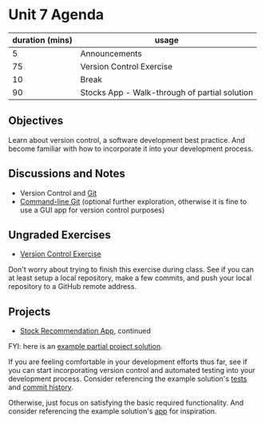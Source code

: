 # Unit 7 Agenda

duration (mins) | usage
--- | ---
5 | Announcements
75 | Version Control Exercise
10 | Break
90 | Stocks App - Walk-through of partial solution

## Objectives

Learn about version control, a software development best practice. And become familiar with how to incorporate it into your development process.

## Discussions and Notes

  + Version Control and [Git](/notes/git/notes.md)
  + [Command-line Git](/notes/git/cli.md) (optional further exploration, otherwise it is fine to use a GUI app for version control purposes)

## Ungraded Exercises

  + [Version Control Exercise](/exercises/version-control/exercise.md)

Don't worry about trying to finish this exercise during class. See if you can at least setup a local repository, make a few commits, and push your local repository to a GitHub remote address.

## Projects

  + [Stock Recommendation App](/projects/stocks-app/project.md), continued

FYI: here is an [example partial project solution](https://github.com/s2t2/stocks-app-py-2018).

If you are feeling comfortable in your development efforts thus far, see if you can start incorporating version control and automated testing into your development process. Consider referencing the example solution's [tests](https://github.com/s2t2/stocks-app-py-2018/tree/master/tests) and [commit history](https://github.com/s2t2/stocks-app-py-2018/commits/master).

Otherwise, just focus on satisfying the basic required functionality. And consider referencing the example solution's [app](https://github.com/s2t2/stocks-app-py-2018/blob/master/app/robo_adviser.py) for inspiration.
